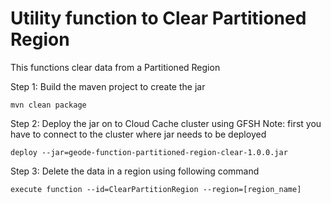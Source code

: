 # Utility function to Clear Partitioned Region

This functions clear data from a Partitioned Region

Step 1: Build the maven project to create the jar

```
mvn clean package
```

Step 2: Deploy the jar on to Cloud Cache cluster using GFSH
Note: first you have to connect to the cluster where jar needs to be deployed

```
deploy --jar=geode-function-partitioned-region-clear-1.0.0.jar
```

Step 3: Delete the data in a region using following command

```
execute function --id=ClearPartitionRegion --region=[region_name]
```
